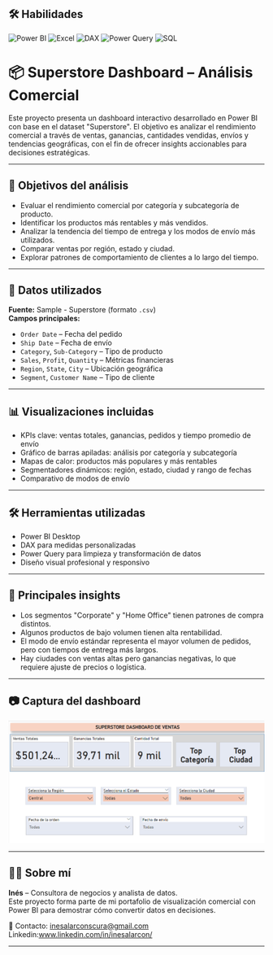 ## 🛠️ Habilidades

![Power BI](https://img.shields.io/badge/Power%20BI-F2C811?style=for-the-badge&logo=power-bi&logoColor=black)
![Excel](https://img.shields.io/badge/Microsoft%20Excel-217346?style=for-the-badge&logo=microsoft-excel&logoColor=white)
![DAX](https://img.shields.io/badge/DAX-00C4B3?style=for-the-badge)
![Power Query](https://img.shields.io/badge/Power%20Query-008272?style=for-the-badge&logo=microsoft&logoColor=white)
![SQL](https://img.shields.io/badge/SQL-003B57?style=for-the-badge&logo=mysql&logoColor=white)



# 📦 Superstore Dashboard – Análisis Comercial

Este proyecto presenta un dashboard interactivo desarrollado en Power BI con base en el dataset "Superstore". El objetivo es analizar el rendimiento comercial a través de ventas, ganancias, cantidades vendidas, envíos y tendencias geográficas, con el fin de ofrecer insights accionables para decisiones estratégicas.

---

## 🎯 Objetivos del análisis

- Evaluar el rendimiento comercial por categoría y subcategoría de producto.
- Identificar los productos más rentables y más vendidos.
- Analizar la tendencia del tiempo de entrega y los modos de envío más utilizados.
- Comparar ventas por región, estado y ciudad.
- Explorar patrones de comportamiento de clientes a lo largo del tiempo.

---

## 🧮 Datos utilizados

**Fuente:** Sample - Superstore (formato `.csv`)  
**Campos principales:**

- `Order Date` – Fecha del pedido  
- `Ship Date` – Fecha de envío  
- `Category`, `Sub-Category` – Tipo de producto  
- `Sales`, `Profit`, `Quantity` – Métricas financieras  
- `Region`, `State`, `City` – Ubicación geográfica  
- `Segment`, `Customer Name` – Tipo de cliente  

---

## 📊 Visualizaciones incluidas

- KPIs clave: ventas totales, ganancias, pedidos y tiempo promedio de envío  
- Gráfico de barras apiladas: análisis por categoría y subcategoría  
- Mapas de calor: productos más populares y más rentables  
- Segmentadores dinámicos: región, estado, ciudad y rango de fechas  
- Comparativo de modos de envío  

---

## 🛠️ Herramientas utilizadas

- Power BI Desktop  
- DAX para medidas personalizadas  
- Power Query para limpieza y transformación de datos  
- Diseño visual profesional y responsivo  

---

## 🧠 Principales insights

- Los segmentos "Corporate" y "Home Office" tienen patrones de compra distintos.  
- Algunos productos de bajo volumen tienen alta rentabilidad.  
- El modo de envío estándar representa el mayor volumen de pedidos, pero con tiempos de entrega más largos.  
- Hay ciudades con ventas altas pero ganancias negativas, lo que requiere ajuste de precios o logística.  

---

## 📷 Captura del dashboard

![captura del dashboard](captura_superstore.png)



---

## 🙋‍♀️ Sobre mí

**Inés** – Consultora de negocios y analista de datos.  
Este proyecto forma parte de mi portafolio de visualización comercial con Power BI para demostrar cómo convertir datos en decisiones.

📩 Contacto: inesalarconscura@gmail.com
    Linkedin:www.linkedin.com/in/inesalarcon/


---
